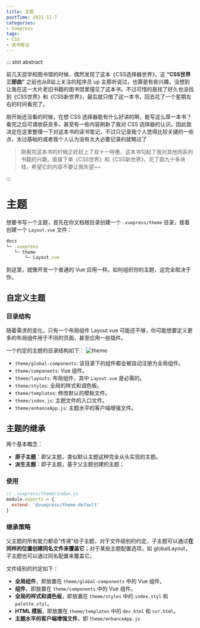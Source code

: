 ```yaml
---
title: 主题
postTime: 2021-11-7
categories: 
- Vuepress
tags:
- CSS
- 读书笔记
---
```




::: slot abstract

前几天逛学校图书馆的时候，偶然发现了这本《CSS选择器世界》，这 **“CSS世界三部曲”** 之前也从B站上关注的程序员 up 主那听说过，也算是有些兴趣，没想到让我在这一大片老旧书籍的图书馆里撞见了这本书。不过可惜的是找了好久也没找到《CSS世界》和《CSS新世界》，最后就只借了这一本书，回去花了一个星期左右的时间看完了。

刚开始还没看的时候，在想 CSS 选择器能有什么好讲的啊，能写这么厚一本书？看完之后可谓收获良多，甚至有一些内容刷新了我对 CSS 选择器的认识。因此我决定在这里整理一下对这本书的读书笔记，不过只记录我个人觉得比较关键的一些点，太过基础的或者我个人认为没有太大必要记录的就略过了

> 刚看完这本书的时候正好赶上了双十一特惠，这本书勾起了我对其他同系列书籍的兴趣，直接下单《CSS世界》和《CSS新世界》，花了我九十多块钱，希望它的内容不要让我失望~~

:::
# 主题
想要书写一个主题，首先在你文档根目录创建一个 `.vuepress/theme` 目录，接着创建一个 `Layout.vue` 文件：

```js
docs
└─ .vuepress
   └─ theme
       └─ Layout.vue
```

到这里，就像开发一个普通的 Vue 应用一样。如何组织你的主题，这完全取决于你。
## 自定义主题
### 目录结构
随着需求的变化，只有一个布局组件 Layout.vue 可能还不够，你可能想要定义更多的布局组件用于不同的页面，甚至应用一些插件。

一个约定的主题的目录结构如下：
![theme](/images/theme.png)
- `theme/global-components`: 该目录下的组件都会被自动注册为全局组件。
- `theme/components`: Vue 组件。
- `theme/layouts`: 布局组件，其中  `Layout.vue` 是必需的。
- `theme/styles`: 全局的样式和调色板。
- `theme/templates`: 修改默认的模板文件。
- `theme/index.js`: 主题文件的入口文件。
- `theme/enhanceApp.js`: 主题水平的客户端增强文件。

## 主题的继承
两个基本概念：
- **原子主题**：即父主题，类似默认主题这种完全从头实现的主题。
- **派生主题**：即子主题，基于父主题创建的主题；
### 使用
```js
// .vuepress/theme/index.js
module.exports = {
  extend: '@vuepress/theme-default'
}
```
### 继承策略
父主题的所有能力都会"传递"给子主题，对于文件级别的约定，子主题可以通过**在同样的位置创建同名文件来覆盖它**；对于某些主题配置选项，如 globalLayout，子主题也可以通过同名配置来覆盖它。

文件级别的约定如下：
- **全局组件**，即放置在 `theme/global-components` 中的 Vue 组件。
- **组件**，即放置在 `theme/components` 中的 Vue 组件。
- **全局的样式和调色板**，即放置在 `theme/styles` 中的 `index.styl` 和 `palette.styl`。
- **HTML 模板**，即放置在 `theme/templates` 中的 `dev.html` 和 `ssr.html`。
- **主题水平的客户端增强文件**，即 `theme/enhanceApp.js`
